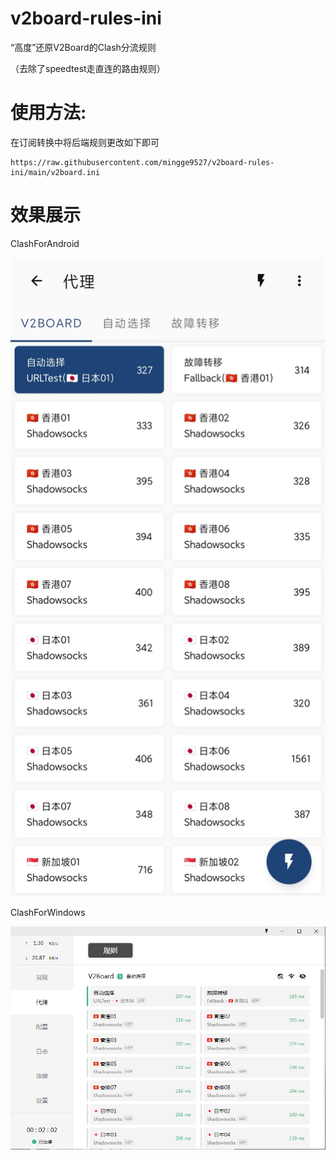 # v2board-rules-ini
“高度”还原V2Board的Clash分流规则

（去除了speedtest走直连的路由规则）
# 使用方法:
在订阅转换中将后端规则更改如下即可
```shell script
https://raw.githubusercontent.com/mingge9527/v2board-rules-ini/main/v2board.ini
```

# 效果展示

ClashForAndroid

![image](https://github.com/mingge9527/v2board-rules-ini/blob/main/cfa.jpg?raw=true)

ClashForWindows

![image](https://github.com/mingge9527/v2board-rules-ini/blob/main/cfw.png?raw=true)
